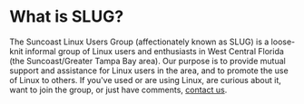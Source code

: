 <a name="whats-slug"></a>
# What is SLUG?

The Suncoast Linux Users Group (affectionately known as SLUG) is a
loose-knit informal group of Linux users and enthusiasts in West Central
Florida (the Suncoast/Greater Tampa Bay area). Our purpose is to provide
mutual support and assistance for Linux users in the area, and to
promote the use of Linux to others. If you've used or are using Linux,
are curious about it, want to join the group, or just have comments,
[contact us][contact-us].

[contact-us]: /pages/contact.html